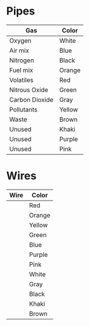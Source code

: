 # Pipes

| Gas            | Color  |
| -------------- | ------ |
| Oxygen         | White  |
| Air mix        | Blue   |
| Nitrogen       | Black  |
| Fuel mix       | Orange |
| Volatiles      | Red    |
| Nitrous Oxide  | Green  |
| Carbon Dioxide | Gray   |
| Pollutants     | Yellow |
| Waste          | Brown  |
| Unused         | Khaki  |
| Unused         | Purple |
| Unused         | Pink   |

# Wires

| Wire           | Color  |
| -------------- | ------ |
|                | Red    |
|                | Orange |
|                | Yellow |
|                | Green  |
|                | Blue   |
|                | Purple |
|                | Pink   |
|                | White  |
|                | Gray   |
|                | Black  |
|                | Khaki  |
|                | Brown  |
